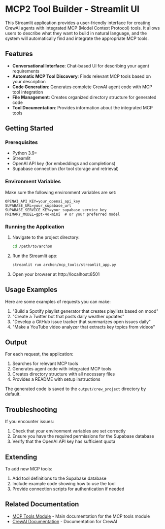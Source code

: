 # MCP2 Tool Builder - Streamlit UI

This Streamlit application provides a user-friendly interface for creating CrewAI agents with integrated MCP (Model Context Protocol) tools. It allows users to describe what they want to build in natural language, and the system will automatically find and integrate the appropriate MCP tools.

## Features

- **Conversational Interface**: Chat-based UI for describing your agent requirements
- **Automatic MCP Tool Discovery**: Finds relevant MCP tools based on your description
- **Code Generation**: Generates complete CrewAI agent code with MCP tool integration
- **File Management**: Creates organized directory structure for generated code
- **Tool Documentation**: Provides information about the integrated MCP tools

## Getting Started

### Prerequisites

- Python 3.9+
- Streamlit
- OpenAI API key (for embeddings and completions)
- Supabase connection (for tool storage and retrieval)

### Environment Variables

Make sure the following environment variables are set:

```
OPENAI_API_KEY=your_openai_api_key
SUPABASE_URL=your_supabase_url
SUPABASE_SERVICE_KEY=your_supabase_service_key
PRIMARY_MODEL=gpt-4o-mini  # or your preferred model
```

### Running the Application

1. Navigate to the project directory:
   ```bash
   cd /path/to/archon
   ```

2. Run the Streamlit app:
   ```bash
   streamlit run archon/mcp_tools/streamlit_app.py
   ```

3. Open your browser at http://localhost:8501

## Usage Examples

Here are some examples of requests you can make:

1. "Build a Spotify playlist generator that creates playlists based on mood"
2. "Create a Twitter bot that posts daily weather updates"
3. "Develop a GitHub issue tracker that summarizes open issues daily"
4. "Make a YouTube video analyzer that extracts key topics from videos"

## Output

For each request, the application:

1. Searches for relevant MCP tools
2. Generates agent code with integrated MCP tools
3. Creates directory structure with all necessary files
4. Provides a README with setup instructions

The generated code is saved to the `output/crew_project` directory by default.

## Troubleshooting

If you encounter issues:

1. Check that your environment variables are set correctly
2. Ensure you have the required permissions for the Supabase database
3. Verify that the OpenAI API key has sufficient quota

## Extending

To add new MCP tools:

1. Add tool definitions to the Supabase database
2. Include example code showing how to use the tool
3. Provide connection scripts for authentication if needed

## Related Documentation

- [MCP Tools Module](README.md) - Main documentation for the MCP tools module
- [CrewAI Documentation](https://docs.crewai.com/) - Documentation for CrewAI 
